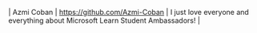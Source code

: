 | Azmi Coban | https://github.com/Azmi-Coban | I just love everyone and everything about Microsoft Learn Student Ambassadors! |
